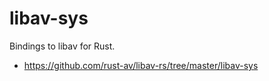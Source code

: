# libav-sys

Bindings to libav for Rust.

- https://github.com/rust-av/libav-rs/tree/master/libav-sys